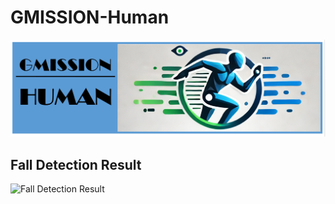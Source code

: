 # GMISSION-Human

![](https://github.com/Harry-KIT/GMISSION-Human/blob/main/assets/logo.png)

## Fall Detection Result

![Fall Detection Result](https://github.com/Harry-KIT/GMISSION-Human/blob/main/assets/fall_output.gif)
